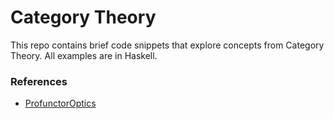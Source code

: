 # Category Theory

This repo contains brief code snippets that explore concepts from Category Theory.
All examples are in Haskell.

### References
- [ProfunctorOptics](https://github.com/hablapps/DontFearTheProfunctorOptics)
